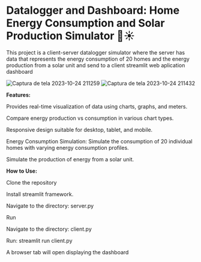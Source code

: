 # Datalogger and Dashboard: Home Energy Consumption and Solar Production Simulator 🏡☀️
This project is a client-server datalogger simulator where the server has data that represents the energy consumption of 20 homes and the energy production from a solar unit and send to a client streamlit web aplication dashboard

![Captura de tela 2023-10-24 211259](https://github.com/HorleyAS/streamlit-dashboard-and-datalogger/assets/62552802/e3a96ae3-0482-4d53-8ea5-5a378f42a293)
![Captura de tela 2023-10-24 211432](https://github.com/HorleyAS/streamlit-dashboard-and-datalogger/assets/62552802/6e722797-4c8c-4d34-9e8b-ee0e42c9b761)

**Features:**

Provides real-time visualization of data using charts, graphs, and meters.

Compare energy production vs consumption in various chart types.

Responsive design suitable for desktop, tablet, and mobile.

Energy Consumption Simulation: Simulate the consumption of 20 individual homes with varying energy consumption profiles.

Simulate the production of energy from a solar unit.

**How to Use:**

Clone the repository

Install streamlit framework.

Navigate to the directory: server.py

Run

Navigate to the directory: client.py

Run: streamlit run client.py

A browser tab will open displaying the dashboard


